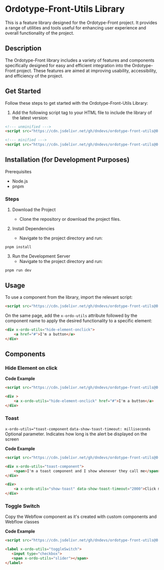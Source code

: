 
# Ordotype-Front-Utils Library

This is a feature library designed for the Ordotype-Front project. It provides a range of utilities and tools useful for enhancing user experience and overall functionality of the project.

## Description

The Ordotype-Front library includes a variety of features and components specifically designed for easy and efficient integration into the Ordotype-Front project. These features are aimed at improving usability, accessibility, and efficiency of the project.

## Get Started
Follow these steps to get started with the Ordotype-Front-Utils Library:


1. Add the following script tag to your HTML file to include the library of the latest version:
```html
<!--- unminified --->
<script src="https://cdn.jsdelivr.net/gh/dndevs/ordotype-front-utils@0.0.1/src/${component}"></script>

<!--- minified --->
<script src="https://cdn.jsdelivr.net/gh/dndevs/ordotype-front-utils@0.0.1/dist/${component}"></script>

```

## Installation (for Development Purposes)
Prerequisites
- Node.js
- pnpm

### Steps

1. Download the Project
   - Clone the repository or download the project files.

2. Install Dependencies
   - Navigate to the project directory and run:
```
pnpm install
```

3. Run the Development Server
    - Navigate to the project directory and run:
```
pnpm run dev
```

## Usage

To use a component from the library, import the relevant script:

```html
<script src="https://cdn.jsdelivr.net/gh/dndevs/ordotype-front-utils@0.0.1/src/hideElementOnClick.js"></script>
```

On the same page, add the `x-ordo-utils` attribute followed by the component name to apply the desired functionality to a specific element:

```html
<div x-ordo-utils="hide-element-onclick">
    <a href="#">I'm a button</a>
</div>
```



## Components
### Hide Element on click

**Code Example**
```html
<script src="https://cdn.jsdelivr.net/gh/dndevs/ordotype-front-utils@0.0.1/dist/hideElementOnClick.js"></script>

<div >
    <a x-ordo-utils="hide-element-onclick" href="#">I'm a button</a> 
</div>
```

### Toast
`x-ordo-utils="toast-component`
`data-show-toast-timeout: milliseconds` Optional parameter. Indicates how long is the alert be displayed on the screen

**Code Example**
```html
<script src="https://cdn.jsdelivr.net/gh/dndevs/ordotype-front-utils@0.0.1/dist/toast.js"></script>

<div x-ordo-utils="toast-component">
    <span>I'm a toast component and I show whenever they call me</span> 
</div>

<div>
    <a x-ordo-utils="show-toast" data-show-toast-timeout="2000">Click me to show the toast</a>
</div>
```

### Toggle Switch
Copy the Webflow component as it's created with custom components and Webflow classes

**Code Example**
```html
<script src="https://cdn.jsdelivr.net/gh/dndevs/ordotype-front-utils@0.0.1/dist/toggleSwitch.js"></script>

<label x-ordo-utils="toggleSwitch">
   <input type="checkbox">
   <span x-ordo-utils="slider"></span>
</label>
```